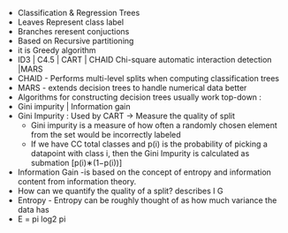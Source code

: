 * Classification & Regression Trees
* Leaves Represent class label
* Branches reresent conjuctions
* Based on Recursive partitioning
* it is Greedy algorithm
* ID3 | C4.5 | CART | CHAID Chi-square automatic interaction detection |MARS
* CHAID - Performs multi-level splits when computing classification trees
* MARS - extends decision trees to handle numerical data better
* Algorithms for constructing decision trees usually work top-down : 
* Gini impurity | Information gain
* Gini Impurity : Used by CART  -> Measure the quality of split
   * Gini impurity is a measure of how often a randomly chosen element from the set would be incorrectly labeled 
   * If we have CC total classes and p(i) is the probability of picking a datapoint with class i, 
     then the Gini Impurity is calculated as submation [p(i)∗(1−p(i))]
* Information Gain -is based on the concept of entropy and information content from information theory.
* How can we quantify the quality of a split? describes I G
* Entropy -  Entropy can be roughly thought of as how much variance the data has
* E = pi log2 pi


